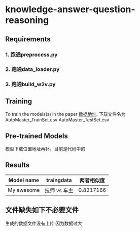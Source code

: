 
# knowledge-answer-question-reasoning


## Requirements
### 1. 跑通preprocess.py
### 2. 跑通data_loader.py
### 3. 跑通build_w2v.py

## Training
To train the models(s) in the paper
[数据地址](https://aistudio.baidu.com/aistudio/competition/detail/3).
下载文件名为AutoMaster_TrainSet.csv  AutoMaster_TestSet.csv

## Pre-trained Models
模型下载位置地址再补，目前是代码中的

## Results
| Model name | traingdata | 两者相似度|
|------------|------------|----------|
| My awesome | 技师 vs 车主| 0.8217166|

## 文件缺失如下不必要文件
生成的数据文件没有上传 因为数据过大
